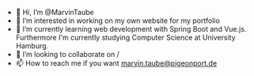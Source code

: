 - 👋 Hi, I’m @MarvinTaube
- 👀 I’m interested in working on my own website for my portfolio
- 🌱 I’m currently learning web development with Spring Boot and Vue.js. Furthermore I'm currently studying Computer Science at University Hamburg.
- 💞️ I’m looking to collaborate on /
- 📫 How to reach me if you want marvin.taube@pigeonport.de

<!---
MarvinTaube/MarvinTaube is a ✨ special ✨ repository because its `README.md` (this file) appears on your GitHub profile.
You can click the Preview link to take a look at your changes.
--->
